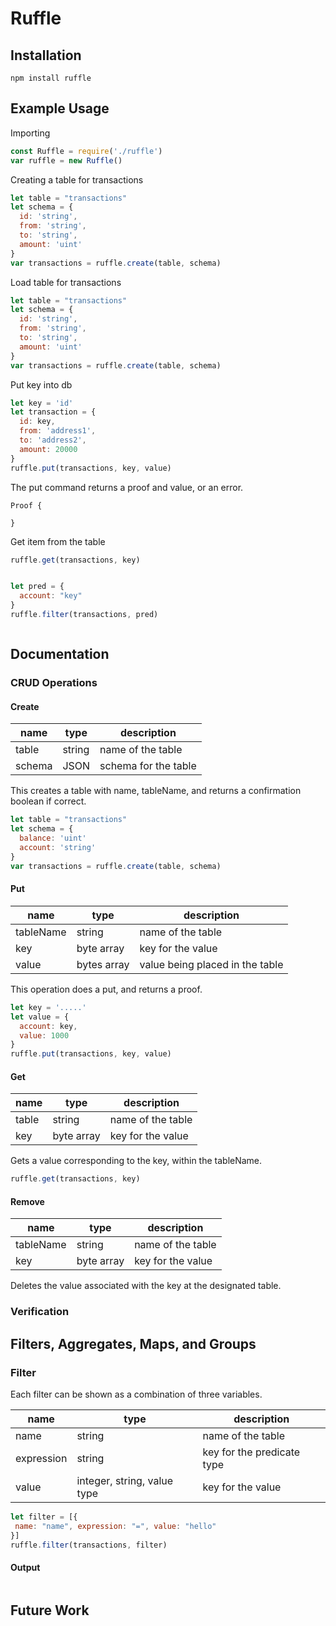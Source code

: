 
# Ruffle


## Installation
```
npm install ruffle
```

## Example Usage

Importing 
```javascript
const Ruffle = require('./ruffle')
var ruffle = new Ruffle()
```

Creating a table for transactions
```javascript
let table = "transactions"
let schema = {
  id: 'string',
  from: 'string',
  to: 'string',
  amount: 'uint'
}
var transactions = ruffle.create(table, schema)
```

Load table for transactions
```javascript
let table = "transactions"
let schema = {
  id: 'string',
  from: 'string',
  to: 'string',
  amount: 'uint'
}
var transactions = ruffle.create(table, schema)
```

Put key into db
```javascript
let key = 'id'
let transaction = {
  id: key,
  from: 'address1',
  to: 'address2',
  amount: 20000
}
ruffle.put(transactions, key, value)
```

The put command returns a proof and value, or an error.
```console
Proof {

}
```

Get item from the table
```javascript
ruffle.get(transactions, key)
```

```console

```


```javascript
let pred = {
  account: "key"
}
ruffle.filter(transactions, pred)
```


```console

```


## Documentation


### CRUD Operations

#### Create

| name  |  type |  description  
|---    |---    |     ---         |
|  table | string  |  name of the table |
|  schema | JSON  |  schema for the table |

This creates a table with name, tableName, and returns a confirmation boolean if correct.

```javascript
let table = "transactions"
let schema = {
  balance: 'uint'
  account: 'string'
}
var transactions = ruffle.create(table, schema)
```

#### Put

| name  |  type |  description  
|---    |---    |     ---         |
|  tableName | string  |  name of the table |
|  key |  byte array |  key for the value  |
| value |  bytes array | value being placed in the table |

This operation does a put, and returns a proof.

```javascript
let key = '.....'
let value = {
  account: key,
  value: 1000
}
ruffle.put(transactions, key, value)
```


#### Get
| name  |  type |  description  
|---    |---    |     ---         |
|  table | string  |  name of the table |
|  key |  byte array |  key for the value  |

Gets a value corresponding to the key, within the tableName.

```javascript
ruffle.get(transactions, key)
```


#### Remove

| name  |  type |  description  
|---    |---    |     ---         |
|  tableName | string  |  name of the table |
|  key |  byte array |  key for the value  |


Deletes the value associated with the key at the designated table.

### Verification


## Filters, Aggregates, Maps, and Groups



### Filter

Each filter can be shown as a combination of three variables.

| name  |  type |  description  
|---    |---    |     ---         |
|  name | string  |  name of the table |
|  expression |  string |  key for the predicate type  |
|  value |  integer, string, value type |  key for the value  |


```javascript
let filter = [{
 name: "name", expression: "=", value: "hello"
}]
ruffle.filter(transactions, filter)
```

#### Output

```console

```



## Future Work













